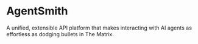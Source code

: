 # AgentSmith
A unified, extensible API platform that makes interacting with AI agents as effortless as dodging bullets in The Matrix.
